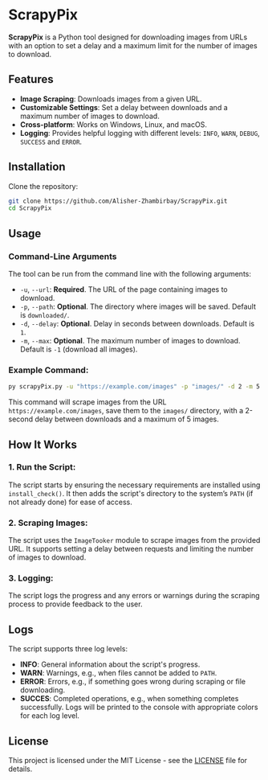 # ScrapyPix

**ScrapyPix** is a Python tool designed for downloading images from URLs with an option to set a delay and a maximum limit for the number of images to download.

## Features
- **Image Scraping**: Downloads images from a given URL.
- **Customizable Settings**: Set a delay between downloads and a maximum number of images to download.
- **Cross-platform**: Works on Windows, Linux, and macOS.
- **Logging**: Provides helpful logging with different levels: `INFO`, `WARN`, `DEBUG`, `SUCCESS` and `ERROR`.

## Installation

Clone the repository:

   ```bash
   git clone https://github.com/Alisher-Zhambirbay/ScrapyPix.git
   cd ScrapyPix
   ```

## Usage

### Command-Line Arguments

The tool can be run from the command line with the following arguments:

- `-u`, `--url`: **Required**. The URL of the page containing images to download.
- `-p`, `--path`: **Optional**. The directory where images will be saved. Default is `downloaded/`.
- `-d`, `--delay`: **Optional**. Delay in seconds between downloads. Default is `1`.
- `-m`, `--max`: **Optional**. The maximum number of images to download. Default is `-1` (download all images).

### Example Command:

```bash
py scrapyPix.py -u "https://example.com/images" -p "images/" -d 2 -m 5
```

This command will scrape images from the URL `https://example.com/images`, save them to the `images/` directory, with a 2-second delay between downloads and a maximum of 5 images.

## How It Works

### 1. **Run the Script**:
The script starts by ensuring the necessary requirements are installed using `install_check()`. It then adds the script's directory to the system’s `PATH` (if not already done) for ease of access.

### 2. **Scraping Images**:
The script uses the `ImageTooker` module to scrape images from the provided URL. It supports setting a delay between requests and limiting the number of images to download.

### 3. **Logging**:
The script logs the progress and any errors or warnings during the scraping process to provide feedback to the user.

## Logs

The script supports three log levels:

- **INFO**: General information about the script's progress.
- **WARN**: Warnings, e.g., when files cannot be added to `PATH`.
- **ERROR**: Errors, e.g., if something goes wrong during scraping or file downloading.
- **SUCCES**: Completed operations, e.g., when something completes successfully.
Logs will be printed to the console with appropriate colors for each log level.

## License

This project is licensed under the MIT License - see the [LICENSE](LICENSE) file for details.
